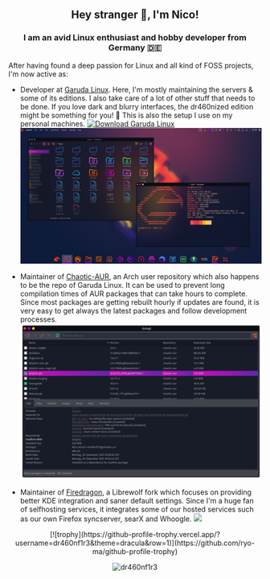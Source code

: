<h2 align="center">Hey stranger 👋, I'm Nico!</h2>
<h3 align="center">I am an avid Linux enthusiast and hobby developer from Germany 🇩🇪</h3>

After having found a deep passion for Linux and all kind of FOSS projects, I'm now active as:
- Developer at [Garuda Linux](https://garudalinux.org). Here, I'm mostly maintaining the servers & some of its editions. I also take care of a lot of other stuff that needs to be done. If you love dark and blurry interfaces, the dr460nized edition might be something for you! 🐉 This is also the setup I use on my personal machines. [![Download Garuda Linux](https://img.shields.io/sourceforge/dt/garuda-linux.svg)](https://sourceforge.net/projects/garuda-linux/files/latest/download)
  <img src=https://github.com/dr460nf1r3/dr460nf1r3/raw/main/garuda.png>

- Maintainer of [Chaotic-AUR](https://chaotic.cx), an Arch user repository which also happens to be the repo of Garuda Linux. It can be used to prevent long compilation times of AUR packages that can take hours to complete. Since most packages are getting rebuilt hourly if updates are found, it is very easy to get always the latest packages and follow development processes.
  <img src=https://github.com/dr460nf1r3/dr460nf1r3/raw/main/chaotic-aur.png>

- Maintainer of [Firedragon](https://github.com/dr460nf1r3/firedragon-browser), a Librewolf fork which focuses on providing better KDE integration and saner default settings. Since I'm a huge fan of selfhosting services, it integrates some of our hosted services such as our own Firefox syncserver, searX and Whoogle.
  <img src=https://gitlab.com/dr460nf1r3/dragonwolf-settings/-/raw/master/home.png/>

<p align="center"> [![trophy](https://github-profile-trophy.vercel.app/?username=dr460nf1r3&theme=dracula&row=1)](https://github.com/ryo-ma/github-profile-trophy)</p>

<p align="center"> <img src="https://komarev.com/ghpvc/?username=dr460nf1r3&label=Profile%20views&color=0e75b6&style=flat" alt="dr460nf1r3" /> </p>
